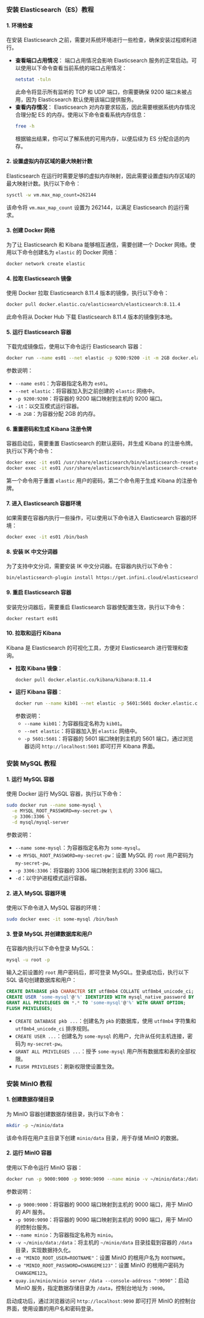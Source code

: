 ### 安装 Elasticsearch（ES）教程

#### 1. 环境检查
在安装 Elasticsearch 之前，需要对系统环境进行一些检查，确保安装过程顺利进行。
- **查看端口占用情况**：
  端口占用情况会影响 Elasticsearch 服务的正常启动。可以使用以下命令查看当前系统的端口占用情况：
    ```bash
    netstat -tuln
    ```
  此命令将显示所有监听的 TCP 和 UDP 端口，你需要确保 9200 端口未被占用，因为 Elasticsearch 默认使用该端口提供服务。
- **查看内存情况**：
  Elasticsearch 对内存要求较高，因此需要根据系统内存情况合理分配 ES 的内存。使用以下命令查看系统内存信息：
    ```bash
    free -h
    ```
  根据输出结果，你可以了解系统的可用内存，以便后续为 ES 分配合适的内存。

#### 2. 设置虚拟内存区域的最大映射计数
Elasticsearch 在运行时需要足够的虚拟内存映射，因此需要设置虚拟内存区域的最大映射计数。执行以下命令：
```bash
sysctl -w vm.max_map_count=262144
```
该命令将 `vm.max_map_count` 设置为 262144，以满足 Elasticsearch 的运行需求。

#### 3. 创建 Docker 网络
为了让 Elasticsearch 和 Kibana 能够相互通信，需要创建一个 Docker 网络。使用以下命令创建名为 `elastic` 的 Docker 网络：
```bash
docker network create elastic
```

#### 4. 拉取 Elasticsearch 镜像
使用 Docker 拉取 Elasticsearch 8.11.4 版本的镜像，执行以下命令：
```bash
docker pull docker.elastic.co/elasticsearch/elasticsearch:8.11.4
```
此命令将从 Docker Hub 下载 Elasticsearch 8.11.4 版本的镜像到本地。

#### 5. 运行 Elasticsearch 容器
下载完成镜像后，使用以下命令运行 Elasticsearch 容器：
```bash
docker run --name es01 --net elastic -p 9200:9200 -it -m 2GB docker.elastic.co/elasticsearch/elasticsearch:8.11.4
```
参数说明：
- `--name es01`：为容器指定名称为 `es01`。
- `--net elastic`：将容器加入到之前创建的 `elastic` 网络中。
- `-p 9200:9200`：将容器的 9200 端口映射到主机的 9200 端口。
- `-it`：以交互模式运行容器。
- `-m 2GB`：为容器分配 2GB 的内存。

#### 6. 重置密码和生成 Kibana 注册令牌
容器启动后，需要重置 Elasticsearch 的默认密码，并生成 Kibana 的注册令牌。执行以下两个命令：
```bash
docker exec -it es01 /usr/share/elasticsearch/bin/elasticsearch-reset-password -u elastic
docker exec -it es01 /usr/share/elasticsearch/bin/elasticsearch-create-enrollment-token -s kibana
```
第一个命令用于重置 `elastic` 用户的密码，第二个命令用于生成 Kibana 的注册令牌。

#### 7. 进入 Elasticsearch 容器环境
如果需要在容器内执行一些操作，可以使用以下命令进入 Elasticsearch 容器的环境：
```bash
docker exec -it es01 /bin/bash
```

#### 8. 安装 IK 中文分词器
为了支持中文分词，需要安装 IK 中文分词器。在容器内执行以下命令：
```bash
bin/elasticsearch-plugin install https://get.infini.cloud/elasticsearch/analysis-ik/8.11.4
```

#### 9. 重启 Elasticsearch 容器
安装完分词器后，需要重启 Elasticsearch 容器使配置生效，执行以下命令：
```bash
docker restart es01
```

#### 10. 拉取和运行 Kibana
Kibana 是 Elasticsearch 的可视化工具，方便对 Elasticsearch 进行管理和查询。
- **拉取 Kibana 镜像**：
    ```bash
    docker pull docker.elastic.co/kibana/kibana:8.11.4
    ```
- **运行 Kibana 容器**：
    ```bash
    docker run --name kib01 --net elastic -p 5601:5601 docker.elastic.co/kibana/kibana:8.11.4
    ```
  参数说明：
    - `--name kib01`：为容器指定名称为 `kib01`。
    - `--net elastic`：将容器加入到 `elastic` 网络中。
    - `-p 5601:5601`：将容器的 5601 端口映射到主机的 5601 端口，通过浏览器访问 `http://localhost:5601` 即可打开 Kibana 界面。

### 安装 MySQL 教程

#### 1. 运行 MySQL 容器
使用 Docker 运行 MySQL 容器，执行以下命令：
```bash
sudo docker run --name some-mysql \
  -e MYSQL_ROOT_PASSWORD=my-secret-pw \
  -p 3306:3306 \
  -d mysql/mysql-server
```
参数说明：
- `--name some-mysql`：为容器指定名称为 `some-mysql`。
- `-e MYSQL_ROOT_PASSWORD=my-secret-pw`：设置 MySQL 的 `root` 用户密码为 `my-secret-pw`。
- `-p 3306:3306`：将容器的 3306 端口映射到主机的 3306 端口。
- `-d`：以守护进程模式运行容器。

#### 2. 进入 MySQL 容器环境
使用以下命令进入 MySQL 容器的环境：
```bash
sudo docker exec -it some-mysql /bin/bash
```

#### 3. 登录 MySQL 并创建数据库和用户
在容器内执行以下命令登录 MySQL：
```bash
mysql -u root -p
```
输入之前设置的 `root` 用户密码后，即可登录 MySQL。登录成功后，执行以下 SQL 语句创建数据库和用户：
```sql
CREATE DATABASE pkb CHARACTER SET utf8mb4 COLLATE utf8mb4_unicode_ci;
CREATE USER 'some-mysql'@'%' IDENTIFIED WITH mysql_native_password BY 'my-secret-pw';
GRANT ALL PRIVILEGES ON *.* TO 'some-mysql'@'%' WITH GRANT OPTION;
FLUSH PRIVILEGES;
```
- `CREATE DATABASE pkb ...`：创建名为 `pkb` 的数据库，使用 `utf8mb4` 字符集和 `utf8mb4_unicode_ci` 排序规则。
- `CREATE USER ...`：创建名为 `some-mysql` 的用户，允许从任何主机连接，密码为 `my-secret-pw`。
- `GRANT ALL PRIVILEGES ...`：授予 `some-mysql` 用户所有数据库和表的全部权限。
- `FLUSH PRIVILEGES`：刷新权限使设置生效。

### 安装 MinIO 教程

#### 1. 创建数据存储目录
为 MinIO 容器创建数据存储目录，执行以下命令：
```bash
mkdir -p ~/minio/data
```
该命令将在用户主目录下创建 `minio/data` 目录，用于存储 MinIO 的数据。

#### 2. 运行 MinIO 容器
使用以下命令运行 MinIO 容器：
```bash
docker run -p 9000:9000 -p 9090:9090 --name minio -v ~/minio/data:/data -e "MINIO_ROOT_USER=ROOTNAME" -e "MINIO_ROOT_PASSWORD=CHANGEME123" quay.io/minio/minio server /data --console-address ":9090"
```
参数说明：
- `-p 9000:9000`：将容器的 9000 端口映射到主机的 9000 端口，用于 MinIO 的 API 服务。
- `-p 9090:9090`：将容器的 9090 端口映射到主机的 9090 端口，用于 MinIO 的控制台服务。
- `--name minio`：为容器指定名称为 `minio`。
- `-v ~/minio/data:/data`：将主机的 `~/minio/data` 目录挂载到容器的 `/data` 目录，实现数据持久化。
- `-e "MINIO_ROOT_USER=ROOTNAME"`：设置 MinIO 的根用户名为 `ROOTNAME`。
- `-e "MINIO_ROOT_PASSWORD=CHANGEME123"`：设置 MinIO 的根用户密码为 `CHANGEME123`。
- `quay.io/minio/minio server /data --console-address ":9090"`：启动 MinIO 服务，指定数据存储目录为 `/data`，控制台地址为 `:9090`。

启动成功后，通过浏览器访问 `http://localhost:9090` 即可打开 MinIO 的控制台界面，使用设置的用户名和密码登录。 